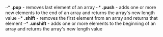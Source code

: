 ··* **.pop** - removes last element of an array
··* **.push** - adds one or more new elements to the end of an array and returns the array's new length value
··* **.shift** - removes the first element from an array and returns that element
··* **.unshift** - adds one or more elements to the beginning of an array and returns the array's new length value
